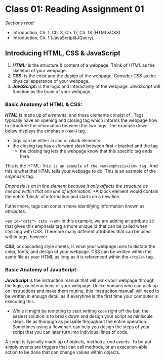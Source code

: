 # Class 01: Reading Assignment 01
*Sections read:* 
- Introduction, Ch. 1, Ch. 8, Ch. 17, Ch. 18 (HTML&CSS)
- Introduction, Ch. 1 (JavaScript&JQuery)


## Introducing HTML, CSS & JavaScript
1. ***HTML:*** is the structure & content of a webpage. Think of *HTML* as the skeleton of your webpage.  
2. ***CSS:*** is the color and the design of the webpage. Consider *CSS* as the physical apperance of your webpage. 
3. ***JavaScript:*** is the logic and interactivity of the webpage. *JavaScript* will function as the brain of your webpage. 


### Basic Anatomy of HTML & CSS: 
***HTML*** is made up of *elements*, and these elements consist of *<tags>*. Tags typically have an opening and closing tag which informs the webpage how to structure the information between the two tags. The example down below displays the emphasis (`<em>`) tag. 

- tags can be either *in line* or *block* elements 
- the closing tag has a /forward slash between first `<` bracket and the tag
  - the closing tag lets the webpage know that this specific tag ends here. 

This is the HTML: `This is an example of the <em>emphasis</em> tag.`
And this is what that HTML tells your webpage to do: This is an example of the *emphasis* tag. 

*Emphasis is an in line element because it only affects the structure as needed within that one line of information.* 
*A block element would contain the entire 'block' of information and starts on a new line. 
 
Futhermore, tags can contain more identifying information known as *attributes*. 

`<em id="cats"> cats </em>` in this example, we are adding an attribute `id` that gives this emphasis tag a more unique id that can be called when stylizing with CSS. There are many different attributes that can be used within tags, however. 

***CSS***, or cascading style sheets, is what your webpage uses to dictate the color, fonts, and design of your webpage. CSS can be written within the same file as your HTML as long as it is referenced within the `<style>` tag. 


### Basic Anatomy of JavaScript:
***JavaScript*** is the instruction manual that will walk your webpage through the logic, or interactions of your webpage. Unlike humans who can pick up on instructions and make them routine, this 'instruction manual' will need to be written in enough detail as if everytime is the first time your computer is executing this. 

- While it might be tempting to start writing `code` right off the bat, the easiest solution is to break down and design your script as miniscule steps. Be as thorough as possible throughout the entire operation. Sometimes using a flowchart can help you design the steps of your script that you can later turn into individual lines of code. 

A script is typically made up of *objects, methods, and events*. To be put simply events are triggers that can call methods, or an execution-able action to be done that can change values within objects. 


